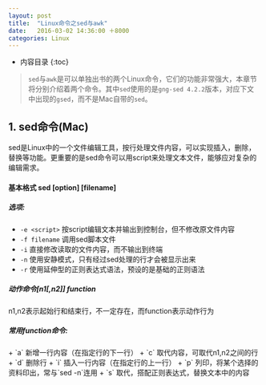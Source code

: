 ```yaml
---
layout: post
title:  "Linux命令之sed与awk"
date:   2016-03-02 14:36:00 ＋8000
categories: Linux
---
```

* 内容目录
{:toc}

> `sed`与`awk`是可以单独出书的两个Linux命令，它们的功能非常强大，本章节将分别介绍着两个命令。其中`sed`使用的是`gng-sed 4.2.2`版本，对应下文中出现的`gsed`，而不是Mac自带的`sed`。

## 1. sed命令(Mac)

sed是Linux中的一个文件编辑工具，按行处理文件内容，可以实现插入，删除，替换等功能。更重要的是sed命令可以用script来处理文本文件，能够应对复杂的编辑需求。
<h4><b>基本格式 sed [option] [filename]</b></h4>
<h5><b>选项:</b></h5>  

+ `-e <script>` 按script编辑文本并输出到控制台，但不修改原文件内容
+ `-f filename` 调用sed脚本文件
+ `-i` 直接修改读取的文件内容，而不输出到终端
+ `-n` 使用安静模式，只有经过sed处理的行才会被显示出来
+ `-r` 使用延伸型的正则表达式语法，预设的是基础的正则语法

<h5><b>动作命令[n1[,n2]] function</b></h5>
n1,n2表示起始行和结束行，不一定存在，而function表示动作行为
<h5><b>常用function命令:</b></h5>
+ `a` 新增一行内容（在指定行的下一行）
+ `c` 取代内容，可取代n1,n2之间的行
+ `d` 删除行
+ `i` 插入一行内容（在指定行的上一行）
+ `p` 列印，将某个选择的资料印出，常与`sed -n`连用
+ `s` 取代，搭配正则表达式，替换文本中的内容